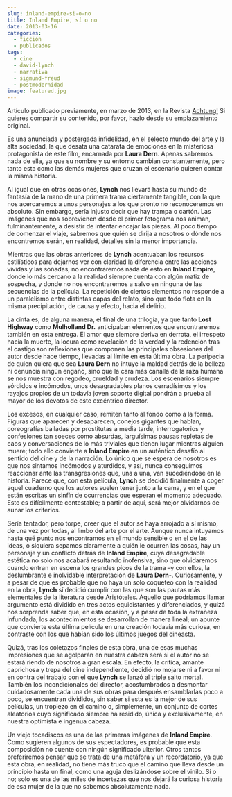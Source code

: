 ```yaml
---
slug: inland-empire-si-o-no
title: Inland Empire, sí o no
date: 2013-03-16
categories:
  - ficción
  - publicados
tags:
  - cine
  - david-lynch
  - narrativa
  - sigmund-freud
  - postmodernidad
image: featured.jpg
---
```


Artículo publicado previamente, en marzo de 2013, en la Revista
[Achtung!](http://www.achtungmag.com/inlandempire-cine-revista-achtung/) Si
quieres compartir su contenido, por favor, hazlo desde su emplazamiento
original.

Es una anunciada y postergada infidelidad, en el selecto mundo del arte y la
alta sociedad, la que desata una catarata de emociones en la misteriosa
protagonista de este film, encarnada por **Laura Dern**. Apenas sabremos nada de
ella, ya que su nombre y su entorno cambian constantemente, pero tanto esta como
las demás mujeres que cruzan el escenario quieren contar la misma historia.

Al igual que en otras ocasiones, **Lynch** nos llevará hasta su mundo de
fantasía de la mano de una primera trama ciertamente tangible, con la que nos
acercaremos a unos personajes a los que pronto no reconoceremos en absoluto. Sin
embargo, sería injusto decir que hay trampa o cartón. Las imágenes que nos
sobrevienen desde el primer fotograma nos animan, fulminantemente, a desistir de
intentar encajar las piezas. Al poco tiempo de comenzar el viaje, sabremos que
quién se dirija a nosotros o dónde nos encontremos serán, en realidad, detalles
sin la menor importancia.

Mientras que las obras anteriores de **Lynch** acentuaban los recursos
estilísticos para dejarnos ver con claridad la diferencia entre las acciones
vividas y las soñadas, no encontraremos nada de esto en **Inland Empire**, donde
lo más cercano a la realidad siempre cuenta con algún matiz de sospecha, y donde
no nos encontraremos a salvo en ninguna de las secuencias de la película. La
repetición de ciertos elementos no responde a un paralelismo entre distintas
capas del relato, sino que todo flota en la misma precipitación, de causa y
efecto, hacia el delirio.

La cinta es, de alguna manera, el final de una trilogía, ya que tanto **Lost
Highway** como **Mulholland Dr.** anticipaban elementos que encontraremos
también en esta entrega. El amor que siempre deriva en derrota, el irrespeto
hacia la muerte, la locura como revelación de la verdad y la redención tras el
castigo son reflexiones que componen las principales obsesiones del autor desde
hace tiempo, llevadas al límite en esta última obra. La peripecia de quien
quiera que sea **Laura Dern** no intuye la maldad detrás de la belleza ni
denuncia ningún engaño, sino que la cara más canalla de la raza humana se nos
muestra con regodeo, crueldad y crudeza. Los escenarios siempre sórdidos e
incómodos, unos desagradables planos cerradísimos y los rayajos propios de un
todavía joven soporte digital pondrán a prueba al mayor de los devotos de este
excéntrico director.

Los excesos, en cualquier caso, remiten tanto al fondo como a la forma. Figuras
que aparecen y desaparecen, conejos gigantes que hablan, coreografías bailadas
por prostitutas a media tarde, interrogatorios y confesiones tan soeces como
absurdas, larguísimas pausas repletas de caos y conversaciones de lo más
triviales que tienen lugar mientras alguien muere; todo ello convierte a
**Inland Empire** en un auténtico desafío al sentido del cine y de la narración.
Lo único que se espera de nosotros es que nos sintamos incómodos y aturdidos, y
así, nunca conseguimos reaccionar ante las transgresiones que, una a una, van
sucediéndose en la historia. Parece que, con esta película, **Lynch** se decidió
finalmente a coger aquel cuaderno que los autores suelen tener junto a la cama,
y en el que están escritas un sinfín de ocurrencias que esperan el momento
adecuado. Esto es difícilmente contestable; a partir de aquí, será mejor
olvidarnos de aunar los criterios.

Sería tentador, pero torpe, creer que el autor se haya arrojado a sí mismo, de
una vez por todas, al limbo del arte por el arte. Aunque nunca intuyamos hasta
qué punto nos encontramos en el mundo sensible o en el de las ideas, o siquiera
sepamos claramente a quién le ocurren las cosas, hay un personaje y un conflicto
detrás de **Inland Empire**, cuya desagradable estética no solo nos acabará
resultando inofensiva, sino que olvidaremos cuando entran en escena los grandes
picos de la trama –y con ellos, la deslumbrante e inolvidable interpretación de
**Laura Dern**-. Curiosamente, y a pesar de que es probable que no haya un solo
coqueteo con la realidad en la obra, **Lynch** sí decidió cumplir con las que
son las pautas más elementales de la literatura desde Aristóteles. Aquello que
podríamos llamar argumento está dividido en tres actos equidistantes y
diferenciados, y quizá nos sorprenda saber que, en esta ocasión, y a pesar de
toda la extrañeza infundada, los acontecimientos se desarrollan de manera
lineal; un apunte que convierte esta última película en una creación todavía más
curiosa, en contraste con los que habían sido los últimos juegos del cineasta.

Quizá, tras los coletazos finales de esta obra, una de esas muchas impresiones
que se agolparán en nuestra cabeza será si el autor no se estará riendo de
nosotros a gran escala. En efecto, la crítica, amante caprichosa y trepa del
cine independiente, decidió no mojarse ni a favor ni en contra del trabajo con
el que **Lynch** se lanzó al triple salto mortal. También los incondicionales
del director, acostumbrados a desmontar cuidadosamente cada una de sus obras
para después ensamblarlas poco a poco, se encuentran divididos, sin saber si
esta es la mejor de sus películas, un tropiezo en el camino o, simplemente, un
conjunto de cortes aleatorios cuyo significado siempre ha residido, única y
exclusivamente, en nuestra optimista e ingenua cabeza.

Un viejo tocadiscos es una de las primeras imágenes de **Inland Empire**. Como
sugieren algunos de sus espectadores, es probable que esta composición no cuente
con ningún significado ulterior. Otros tantos preferiremos pensar que se trata
de una metáfora y un recordatorio, ya que esta obra, en realidad, no tiene más
truco que el camino que lleva desde un principio hasta un final, como una aguja
deslizándose sobre el vinilo. Sí o no; solo es una de las miles de incertezas
que nos dejará la curiosa historia de esa mujer de la que no sabemos
absolutamente nada.
